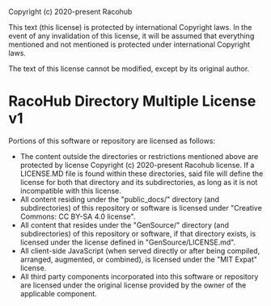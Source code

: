 Copyright (c) 2020-present Racohub

This text (this license) is protected by international Copyright laws.
In the event of any invalidation of this license, it will be assumed that everything mentioned and not mentioned is protected under international Copyright laws.

The text of this license cannot be modified, except by its original author.

# RacoHub Directory Multiple License v1

Portions of this software or repository are licensed as follows:

* The content outside the directories or restrictions mentioned above are protected by license Copyright (c) 2020-present Racohub license. If a LICENSE.MD file is found within these directories, said file will define the license for both that directory and its subdirectories, as long as it is not incompatible with this license.
* All content residing under the "public_docs/" directory (and subdirectories) of this repository or software is licensed under "Creative Commons: CC BY-SA 4.0 license".
* All content that resides under the "GenSource/" directory (and subdirectories) of this repository or software, if that directory exists, is licensed under the license defined in "GenSource/LICENSE.md".
* All client-side JavaScript (when served directly or after being compiled, arranged, augmented, or combined), is licensed under the "MIT Expat" license.
* All third party components incorporated into this software or repository are licensed under the original license provided by the owner of the applicable component.